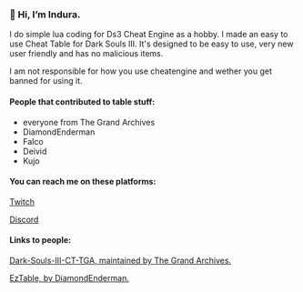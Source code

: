 ### 👋 Hi, I’m lndura.

I do simple lua coding for Ds3 Cheat Engine as a hobby.
I made an easy to use Cheat Table for Dark Souls III.
It's designed to be easy to use, very new user friendly and has no malicious items. 

I am not responsible for how you use cheatengine and wether you get banned for using it.

#### People that contributed to table stuff:
- everyone from The Grand Archives
- DiamondEnderman
- Falco
- Deivid
- Kujo 

#### You can reach me on these platforms:
[Twitch](https://www.twitch.tv/indurabeast)

[Discord](https://discordapp.com/users/329992368084484097)

#### Links to people:
[Dark-Souls-III-CT-TGA, maintained by The Grand Archives.](https://github.com/The-Grand-Archives/Dark-Souls-III-CT-TGA)

[EzTable, by DiamondEnderman.](https://github.com/DiamondEnderman/EzTable-DS3-Cheat-Table/releases/)

